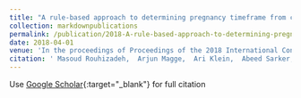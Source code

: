 ```yaml
---
title: "A rule-based approach to determining pregnancy timeframe from contextual social media postings"
collection: markdownpublications
permalink: /publication/2018-A-rule-based-approach-to-determining-pregnancy-timeframe-from-contextual-social-media-postings
date: 2018-04-01
venue: 'In the proceedings of Proceedings of the 2018 International Conference on Digital Health'
citation: ' Masoud Rouhizadeh,  Arjun Magge,  Ari Klein,  Abeed Sarker,  Graciela Gonzalez, &quot;A rule-based approach to determining pregnancy timeframe from contextual social media postings.&quot; In the proceedings of Proceedings of the 2018 International Conference on Digital Health, 2018.'
---
```

Use [Google Scholar](https://scholar.google.com/scholar?q=A+rule+based+approach+to+determining+pregnancy+timeframe+from+contextual+social+media+postings){:target="_blank"} for full citation